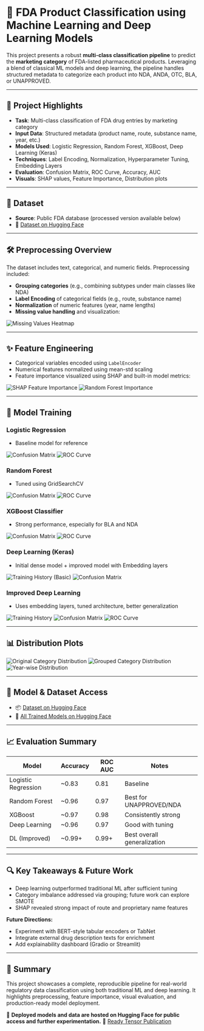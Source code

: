 # 💊 FDA Product Classification using Machine Learning and Deep Learning Models

This project presents a robust **multi-class classification pipeline** to predict the **marketing category** of FDA-listed pharmaceutical products. Leveraging a blend of classical ML models and deep learning, the pipeline handles structured metadata to categorize each product into NDA, ANDA, OTC, BLA, or UNAPPROVED.

---

## 📌 Project Highlights

* **Task**: Multi-class classification of FDA drug entries by marketing category
* **Input Data**: Structured metadata (product name, route, substance name, year, etc.)
* **Models Used**: Logistic Regression, Random Forest, XGBoost, Deep Learning (Keras)
* **Techniques**: Label Encoding, Normalization, Hyperparameter Tuning, Embedding Layers
* **Evaluation**: Confusion Matrix, ROC Curve, Accuracy, AUC
* **Visuals**: SHAP values, Feature Importance, Distribution plots

---

## 🧪 Dataset

* **Source**: Public FDA database (processed version available below)
* 📂 [Dataset on Hugging Face](https://huggingface.co/datasets/abhimlv/FDA_Product_data/tree/main)

---

## 🛠️ Preprocessing Overview

The dataset includes text, categorical, and numeric fields. Preprocessing included:

* **Grouping categories** (e.g., combining subtypes under main classes like NDA)
* **Label Encoding** of categorical fields (e.g., route, substance name)
* **Normalization** of numeric features (year, name lengths)
* **Missing value handling** and visualization:

![Missing Values Heatmap](outputs/preprocessing/missing_value_heatmap.jpg)

---

## ✨ Feature Engineering

* Categorical variables encoded using `LabelEncoder`
* Numerical features normalized using mean-std scaling
* Feature importance visualized using SHAP and built-in model metrics:

![SHAP Feature Importance](outputs/feature_importance/shap_feature_importance.jpg)
![Random Forest Importance](outputs/feature_importance/rf_feature_importance.jpg)

---

## 🎯 Model Training

### Logistic Regression

* Baseline model for reference

![Confusion Matrix](outputs/confusion_matrices/lr_confusion_matrix.jpg)
![ROC Curve](outputs/roc_curves/logistic_regression_roc_curves.jpg)

### Random Forest

* Tuned using GridSearchCV

![Confusion Matrix](outputs/confusion_matrices/rf_confusion_matrix.jpg)
![ROC Curve](outputs/roc_curves/random_forest_roc_curves.jpg)

### XGBoost Classifier

* Strong performance, especially for BLA and NDA

![Confusion Matrix](outputs/confusion_matrices/xgb_confusion_matrix.jpg)
![ROC Curve](outputs/roc_curves/xgboost_roc_curves.jpg)

### Deep Learning (Keras)

* Initial dense model + improved model with Embedding layers

![Training History (Basic)](outputs/dl_training_history.jpg)
![Confusion Matrix](outputs/confusion_matrices/dl_confusion_matrix.jpg)

### Improved Deep Learning

* Uses embedding layers, tuned architecture, better generalization

![Training History](outputs/dl_improved_training_history.jpg)
![Confusion Matrix](outputs/confusion_matrices/dl_improved_confusion_matrix.jpg)
![ROC Curve](outputs/roc_curves/deep_learning_improved_roc_curves.jpg)

---

## 📊 Distribution Plots

![Original Category Distribution](outputs/distributions/original_category_distribution.jpg)
![Grouped Category Distribution](outputs/distributions/grouped_category_distribution.jpg)
![Year-wise Distribution](outputs/distributions/year_wise_distribution.jpg)

---

## 📁 Model & Dataset Access

* 📦 [Dataset on Hugging Face](https://huggingface.co/datasets/abhimlv/FDA_Product_data/tree/main)
* 🤖 [All Trained Models on Hugging Face](https://huggingface.co/abhimlv/FDA_Classification/tree/main)

---

## 📈 Evaluation Summary

| Model               | Accuracy | ROC AUC | Notes                       |
| ------------------- | -------- | ------- | --------------------------- |
| Logistic Regression | \~0.83   | 0.81    | Baseline                    |
| Random Forest       | \~0.96   | 0.97    | Best for UNAPPROVED/NDA     |
| XGBoost             | \~0.97   | 0.98    | Consistently strong         |
| Deep Learning       | \~0.96   | 0.97    | Good with tuning            |
| DL (Improved)       | \~0.99+  | 0.99+   | Best overall generalization |

---

## 🔍 Key Takeaways & Future Work

* Deep learning outperformed traditional ML after sufficient tuning
* Category imbalance addressed via grouping; future work can explore SMOTE
* SHAP revealed strong impact of route and proprietary name features

**Future Directions:**

* Experiment with BERT-style tabular encoders or TabNet
* Integrate external drug description texts for enrichment
* Add explainability dashboard (Gradio or Streamlit)

---

## 🧠 Summary

This project showcases a complete, reproducible pipeline for real-world regulatory data classification using both traditional ML and deep learning. It highlights preprocessing, feature importance, visual evaluation, and production-ready model deployment.

🎯 **Deployed models and data are hosted on Hugging Face for public access and further experimentation.**
📌 [Ready Tensor Publication](https://huggingface.co/datasets/abhimlv/FDA_Product_data/tree/main)
